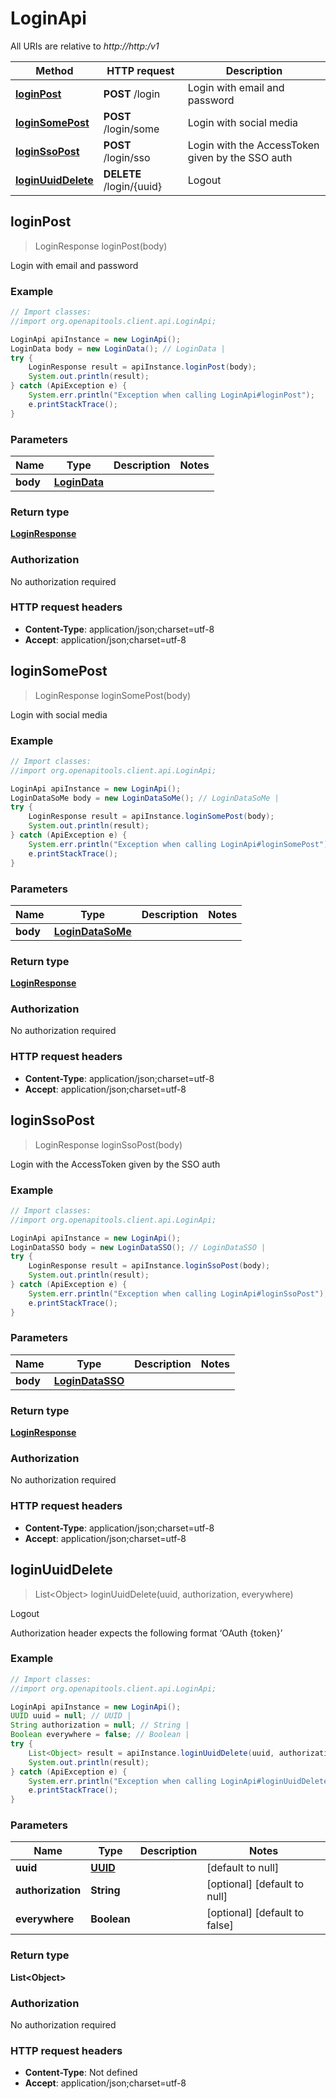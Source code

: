 # LoginApi

All URIs are relative to *http://http:/v1*

Method | HTTP request | Description
------------- | ------------- | -------------
[**loginPost**](LoginApi.md#loginPost) | **POST** /login | Login with email and password
[**loginSomePost**](LoginApi.md#loginSomePost) | **POST** /login/some | Login with social media
[**loginSsoPost**](LoginApi.md#loginSsoPost) | **POST** /login/sso | Login with the AccessToken given by the SSO auth
[**loginUuidDelete**](LoginApi.md#loginUuidDelete) | **DELETE** /login/{uuid} | Logout



## loginPost

> LoginResponse loginPost(body)

Login with email and password

### Example

```java
// Import classes:
//import org.openapitools.client.api.LoginApi;

LoginApi apiInstance = new LoginApi();
LoginData body = new LoginData(); // LoginData | 
try {
    LoginResponse result = apiInstance.loginPost(body);
    System.out.println(result);
} catch (ApiException e) {
    System.err.println("Exception when calling LoginApi#loginPost");
    e.printStackTrace();
}
```

### Parameters


Name | Type | Description  | Notes
------------- | ------------- | ------------- | -------------
 **body** | [**LoginData**](LoginData.md)|  |

### Return type

[**LoginResponse**](LoginResponse.md)

### Authorization

No authorization required

### HTTP request headers

- **Content-Type**: application/json;charset=utf-8
- **Accept**: application/json;charset=utf-8


## loginSomePost

> LoginResponse loginSomePost(body)

Login with social media

### Example

```java
// Import classes:
//import org.openapitools.client.api.LoginApi;

LoginApi apiInstance = new LoginApi();
LoginDataSoMe body = new LoginDataSoMe(); // LoginDataSoMe | 
try {
    LoginResponse result = apiInstance.loginSomePost(body);
    System.out.println(result);
} catch (ApiException e) {
    System.err.println("Exception when calling LoginApi#loginSomePost");
    e.printStackTrace();
}
```

### Parameters


Name | Type | Description  | Notes
------------- | ------------- | ------------- | -------------
 **body** | [**LoginDataSoMe**](LoginDataSoMe.md)|  |

### Return type

[**LoginResponse**](LoginResponse.md)

### Authorization

No authorization required

### HTTP request headers

- **Content-Type**: application/json;charset=utf-8
- **Accept**: application/json;charset=utf-8


## loginSsoPost

> LoginResponse loginSsoPost(body)

Login with the AccessToken given by the SSO auth

### Example

```java
// Import classes:
//import org.openapitools.client.api.LoginApi;

LoginApi apiInstance = new LoginApi();
LoginDataSSO body = new LoginDataSSO(); // LoginDataSSO | 
try {
    LoginResponse result = apiInstance.loginSsoPost(body);
    System.out.println(result);
} catch (ApiException e) {
    System.err.println("Exception when calling LoginApi#loginSsoPost");
    e.printStackTrace();
}
```

### Parameters


Name | Type | Description  | Notes
------------- | ------------- | ------------- | -------------
 **body** | [**LoginDataSSO**](LoginDataSSO.md)|  |

### Return type

[**LoginResponse**](LoginResponse.md)

### Authorization

No authorization required

### HTTP request headers

- **Content-Type**: application/json;charset=utf-8
- **Accept**: application/json;charset=utf-8


## loginUuidDelete

> List&lt;Object&gt; loginUuidDelete(uuid, authorization, everywhere)

Logout

Authorization header expects the following format ‘OAuth {token}’

### Example

```java
// Import classes:
//import org.openapitools.client.api.LoginApi;

LoginApi apiInstance = new LoginApi();
UUID uuid = null; // UUID | 
String authorization = null; // String | 
Boolean everywhere = false; // Boolean | 
try {
    List<Object> result = apiInstance.loginUuidDelete(uuid, authorization, everywhere);
    System.out.println(result);
} catch (ApiException e) {
    System.err.println("Exception when calling LoginApi#loginUuidDelete");
    e.printStackTrace();
}
```

### Parameters


Name | Type | Description  | Notes
------------- | ------------- | ------------- | -------------
 **uuid** | [**UUID**](.md)|  | [default to null]
 **authorization** | **String**|  | [optional] [default to null]
 **everywhere** | **Boolean**|  | [optional] [default to false]

### Return type

**List&lt;Object&gt;**

### Authorization

No authorization required

### HTTP request headers

- **Content-Type**: Not defined
- **Accept**: application/json;charset=utf-8

